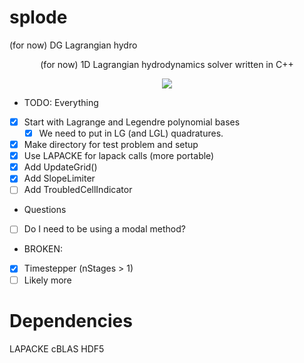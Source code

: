 # splode
(for now) DG Lagrangian hydro

<p align="center">(for now) 1D Lagrangian hydrodynamics solver written in C++ </p>

<p align="center">
<a href="./LICENSE.md"><img src="https://img.shields.io/badge/license-GPL-blue.svg"></a>
</p>

* TODO: Everything
 - [x] Start with Lagrange and Legendre polynomial bases
    - [x] We need to put in LG (and LGL) quadratures.
- [x] Make directory for test problem and setup
- [x] Use LAPACKE for lapack calls (more portable)
- [x] Add UpdateGrid()
- [x] Add SlopeLimiter
- [ ] Add TroubledCellIndicator

* Questions
 - [ ] Do I need to be using a modal method?

* BROKEN: 
- [x] Timestepper (nStages > 1)
- [ ] Likely more

# Dependencies
LAPACKE
cBLAS
HDF5
